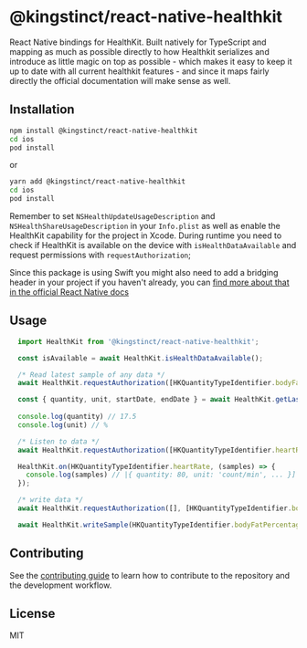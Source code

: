 # @kingstinct/react-native-healthkit

React Native bindings for HealthKit. Built natively for TypeScript and mapping as much as possible directly to how Healthkit serializes and introduce as little magic on top as possible - which makes it easy to keep it up to date with all current healthkit features - and since it maps fairly directly the official documentation will make sense as well.

## Installation

```sh
npm install @kingstinct/react-native-healthkit
cd ios
pod install
```

or

```sh
yarn add @kingstinct/react-native-healthkit
cd ios
pod install
```

Remember to set `NSHealthUpdateUsageDescription` and `NSHealthShareUsageDescription` in your `Info.plist` as well as enable the HealthKit capability for the project in Xcode. During runtime you need to check if HealthKit is available on the device with `isHealthDataAvailable` and request permissions with `requestAuthorization`;

Since this package is using Swift you might also need to add a bridging header in your project if you haven't already, you can [find more about that in the official React Native docs](https://reactnative.dev/docs/native-modules-ios#exporting-swift)

## Usage

```TypeScript
  import HealthKit from '@kingstinct/react-native-healthkit';

  const isAvailable = await HealthKit.isHealthDataAvailable();

  /* Read latest sample of any data */
  await HealthKit.requestAuthorization([HKQuantityTypeIdentifier.bodyFatPercentage]); // request read permission for bodyFatPercentage

  const { quantity, unit, startDate, endDate } = await HealthKit.getLastSample(HKQuantityTypeIdentifier.bodyFatPercentage); // read latest sample
  
  console.log(quantity) // 17.5
  console.log(unit) // %

  /* Listen to data */
  await HealthKit.requestAuthorization([HKQuantityTypeIdentifier.heartRate]); // request read permission for bodyFatPercentage

  HealthKit.on(HKQuantityTypeIdentifier.heartRate, (samples) => {
    console.log(samples) // |{ quantity: 80, unit: 'count/min', ... }]
  });

  /* write data */
  await HealthKit.requestAuthorization([], [HKQuantityTypeIdentifier.bodyFatPercentage]); // request write permission for bodyFatPercentage

  await HealthKit.writeSample(HKQuantityTypeIdentifier.bodyFatPercentage, HKOtherUnits.Mmol_glucose, 15.7); // write data
```

## Contributing

See the [contributing guide](CONTRIBUTING.md) to learn how to contribute to the repository and the development workflow.

## License

MIT
